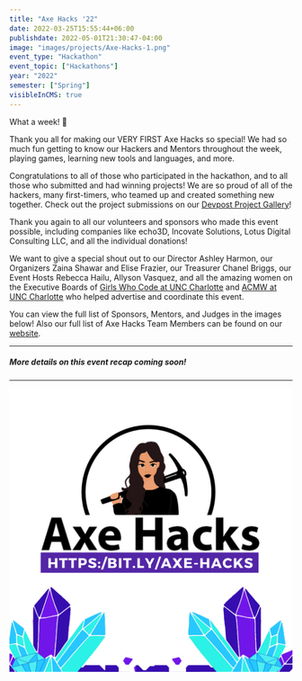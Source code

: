 ```yaml
---
title: "Axe Hacks '22"
date: 2022-03-25T15:55:44+06:00
publishdate: 2022-05-01T21:30:47-04:00
image: "images/projects/Axe-Hacks-1.png"
event_type: "Hackathon"
event_topic: ["Hackathons"]
year: "2022"
semester: ["Spring"]
visibleInCMS: true
---
```


What a week! 🎉

Thank you all for making our VERY FIRST Axe Hacks so special! We had so much fun getting to know our Hackers and Mentors throughout the week, playing games, learning new tools and languages, and more.

Congratulations to all of those who participated in the hackathon, and to all those who submitted and had winning projects! We are so proud of all of the hackers, many first-timers, who teamed up and created something new together. Check out the project submissions on our [Devpost Project Gallery](https://lnkd.in/db5SMS2G)!

Thank you again to all our volunteers and sponsors who made this event possible, including companies like echo3D, Incovate Solutions, Lotus Digital Consulting LLC, and all the individual donations!

We want to give a special shout out to our Director Ashley Harmon, our Organizers Zaina Shawar and Elise Frazier, our Treasurer Chanel Briggs, our Event Hosts Rebecca Hailu, Allyson Vasquez, and all the amazing women on the Executive Boards of [Girls Who Code at UNC Charlotte](https://www.instagram.com/girlswhocode_uncc/) and [ACMW at UNC Charlotte](https://www.instagram.com/acmw_uncc/) who helped advertise and coordinate this event.

You can view the full list of Sponsors, Mentors, and Judges in the images below! Also our full list of Axe Hacks Team Members can be found on our [website](https://bit.ly/axe-hacks).

---
##### More details on this event recap coming soon!
---

![Axe Hacks](../../images/projects/Axe-Hacks-1.png)
